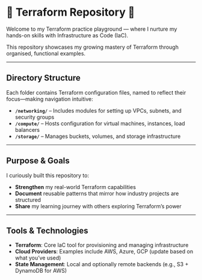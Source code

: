 # 🧐 Terraform Repository 🚀

Welcome to my Terraform practice playground — where I nurture my hands-on skills with Infrastructure as Code (IaC).

This repository showcases my growing mastery of Terraform through organised, functional examples.

---

##  Directory Structure

Each folder contains Terraform configuration files, named to reflect their focus—making navigation intuitive:

- **`/networking/`** – Includes modules for setting up VPCs, subnets, and security groups  
- **`/compute/`** – Hosts configuration for virtual machines, instances, load balancers  
- **`/storage/`** – Manages buckets, volumes, and storage infrastructure  

---

##  Purpose & Goals

I curiously built this repository to:

- **Strengthen** my real-world Terraform capabilities  
- **Document** reusable patterns that mirror how industry projects are structured  
- **Share** my learning journey with others exploring Terraform’s power  

---

##  Tools & Technologies

- **Terraform**: Core IaC tool for provisioning and managing infrastructure  
- **Cloud Providers**: Examples include AWS, Azure, GCP (update based on what you’ve used)  
- **State Management**: Local and optionally remote backends (e.g., S3 + DynamoDB for AWS)
